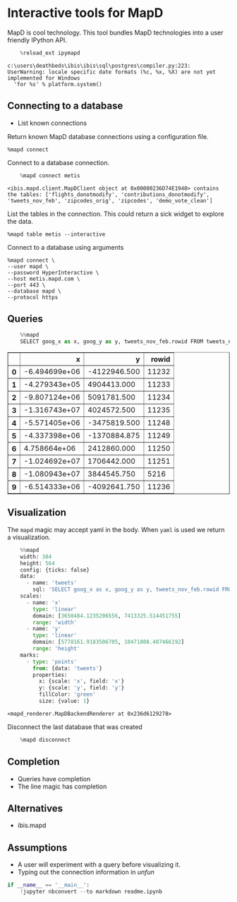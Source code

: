 
# Interactive tools for MapD

MapD is cool technology.  This tool bundles MapD technologies into a user friendly IPython API.


```python
    %reload_ext ipymapd
```

    c:\users\deathbeds\ibis\ibis\sql\postgres\compiler.py:223: UserWarning: locale specific date formats (%c, %x, %X) are not yet implemented for Windows
      'for %s' % platform.system()
    

## Connecting to a database

* List known connections

Return known MapD database connections using a configuration file.

    %mapd connect

Connect to a database connection.


```python
    %mapd connect metis
```

    <ibis.mapd.client.MapDClient object at 0x00000236D74E1940> contains the tables: ['flights_donotmodify', 'contributions_donotmodify', 'tweets_nov_feb', 'zipcodes_orig', 'zipcodes', 'demo_vote_clean']
    

List the tables in the connection.  This could return a sick widget to explore the data.

    %mapd table metis --interactive

Connect to a database using arguments

    %mapd connect \
    --user mapd \
    --password HyperInteractive \
    --host metis.mapd.com \
    --port 443 \
    --database mapd \
    --protocol https 

## Queries



```python
    %%mapd 
    SELECT goog_x as x, goog_y as y, tweets_nov_feb.rowid FROM tweets_nov_feb limit 10
```




<div>
<style scoped>
    .dataframe tbody tr th:only-of-type {
        vertical-align: middle;
    }

    .dataframe tbody tr th {
        vertical-align: top;
    }

    .dataframe thead th {
        text-align: right;
    }
</style>
<table border="1" class="dataframe">
  <thead>
    <tr style="text-align: right;">
      <th></th>
      <th>x</th>
      <th>y</th>
      <th>rowid</th>
    </tr>
  </thead>
  <tbody>
    <tr>
      <th>0</th>
      <td>-6.494699e+06</td>
      <td>-4122946.500</td>
      <td>11232</td>
    </tr>
    <tr>
      <th>1</th>
      <td>-4.279343e+05</td>
      <td>4904413.000</td>
      <td>11233</td>
    </tr>
    <tr>
      <th>2</th>
      <td>-9.807124e+06</td>
      <td>5091781.500</td>
      <td>11234</td>
    </tr>
    <tr>
      <th>3</th>
      <td>-1.316743e+07</td>
      <td>4024572.500</td>
      <td>11235</td>
    </tr>
    <tr>
      <th>4</th>
      <td>-5.571405e+06</td>
      <td>-3475819.500</td>
      <td>11248</td>
    </tr>
    <tr>
      <th>5</th>
      <td>-4.337398e+06</td>
      <td>-1370884.875</td>
      <td>11249</td>
    </tr>
    <tr>
      <th>6</th>
      <td>4.758664e+06</td>
      <td>2412860.000</td>
      <td>11250</td>
    </tr>
    <tr>
      <th>7</th>
      <td>-1.024692e+07</td>
      <td>1706442.000</td>
      <td>11251</td>
    </tr>
    <tr>
      <th>8</th>
      <td>-1.080943e+07</td>
      <td>3844545.750</td>
      <td>5216</td>
    </tr>
    <tr>
      <th>9</th>
      <td>-6.514333e+06</td>
      <td>-4092641.750</td>
      <td>11236</td>
    </tr>
  </tbody>
</table>
</div>



## Visualization

The `mapd` magic may accept yaml in the body.  When `yaml` is used we return a visualization.


```python
    %%mapd
    width: 384
    height: 564
    config: {ticks: false}
    data:
      - name: 'tweets'
        sql: 'SELECT goog_x as x, goog_y as y, tweets_nov_feb.rowid FROM tweets_nov_feb' 
    scales:
      - name: 'x'
        type: 'linear'
        domain: [3650484.1235206556, 7413325.514451755]
        range: 'width'
      - name: 'y'
        type: 'linear'
        domain: [5778161.9183506705, 10471808.487466192]
        range: 'height'
    marks:
      - type: 'points'
        from: {data: 'tweets'}
        properties:
          x: {scale: 'x', field: 'x'}
          y: {scale: 'y', field: 'y'}
          fillColor: 'green'
          size: {value: 1}
```




    <mapd_renderer.MapDBackendRenderer at 0x236d6129278>



Disconnect the last database that was created


```python
    %mapd disconnect 
```

## Completion

* Queries have completion
* The line magic has completion

## Alternatives

* ibis.mapd

## Assumptions

* A user will experiment with a query before visualizing it.
* Typing out the connection information in _unfun_


```python
if __name__ == '__main__':
    !jupyter nbconvert --to markdown readme.ipynb
```
